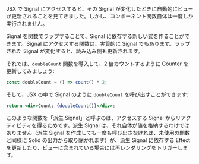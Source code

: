 JSX で Signal にアクセスすると、その Signal が変化したときに自動的にビューが更新されることを見てきました。しかし、コンポーネント関数自体は一度しか実行されません。

Signal を関数でラップすることで、Signal に依存する新しい式を作ることができます。Signal にアクセスする関数は、実質的に Signal でもあります。ラップされた Signal が変化すると、読み込み側も更新されます。

それでは、`doubleCount` 関数を導入して、2 倍カウントするように Counter を更新してみましょう:

```jsx
const doubleCount = () => count() * 2;
```

そして、JSX の中で Signal のように `doubleCount` を呼び出すことができます:
```jsx
return <div>Count: {doubleCount()}</div>;
```

このような関数を「派生 Signal」と呼ぶのは、アクセスする Signal からリアクティビティを得るためです。派生 Signal は、それ自体が値を格納するわけではありません（派生 Signal を作成しても一度も呼び出さなければ、未使用の関数と同様に Solid の出力から取り除かれます）が、派生 Signal に依存する Effect を更新したり、ビューに含まれている場合には再レンダリングをトリガーします。
